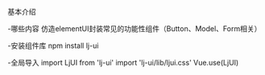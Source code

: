 基本介绍

-哪些内容
    仿造elementUI封装常见的功能性组件（Button、Model、Form相关）

-安装组件库
    npm install lj-ui

-全局导入
    import LjUI from 'lj-ui'
    import 'lj-ui/lib/ljui.css'
    Vue.use(LjUI)